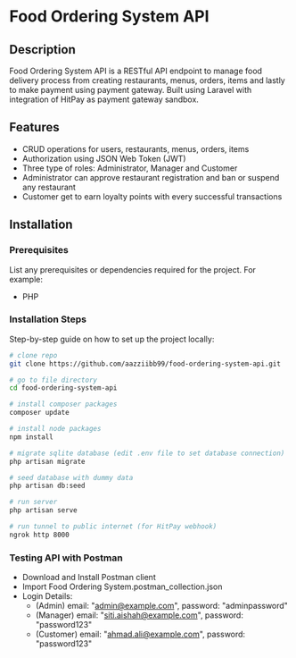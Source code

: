 # Food Ordering System API

## Description

Food Ordering System API is a RESTful API endpoint to manage food delivery process from creating restaurants, menus, orders, items and lastly to make payment using payment gateway. Built using Laravel with integration of HitPay as payment gateway sandbox.

## Features

- CRUD operations for users, restaurants, menus, orders, items
- Authorization using JSON Web Token (JWT)
- Three type of roles: Administrator, Manager and Customer
- Administrator can approve restaurant registration and ban or suspend any restaurant
- Customer get to earn loyalty points with every successful transactions

## Installation

### Prerequisites

List any prerequisites or dependencies required for the project. For example:

- PHP

### Installation Steps

Step-by-step guide on how to set up the project locally:

```bash
# clone repo
git clone https://github.com/aazziibb99/food-ordering-system-api.git

# go to file directory
cd food-ordering-system-api

# install composer packages
composer update

# install node packages
npm install

# migrate sqlite database (edit .env file to set database connection)
php artisan migrate

# seed database with dummy data
php artisan db:seed

# run server
php artisan serve

# run tunnel to public internet (for HitPay webhook)
ngrok http 8000
```

### Testing API with Postman

- Download and Install Postman client
- Import Food Ordering System.postman_collection.json
- Login Details:
  + (Admin) email: "admin@example.com", password: "adminpassword"
  + (Manager) email: "siti.aishah@example.com", password: "password123"
  + (Customer) email: "ahmad.ali@example.com", password: "password123"
